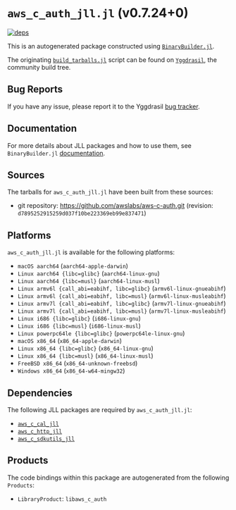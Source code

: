# `aws_c_auth_jll.jl` (v0.7.24+0)

[![deps](https://juliahub.com/docs/aws_c_auth_jll/deps.svg)](https://juliahub.com/ui/Packages/General/aws_c_auth_jll/)

This is an autogenerated package constructed using [`BinaryBuilder.jl`](https://github.com/JuliaPackaging/BinaryBuilder.jl).

The originating [`build_tarballs.jl`](https://github.com/JuliaPackaging/Yggdrasil/blob/6874a773e0ea3e7d6b20bdcc5cb66edb1cb2a04f/A/aws_c_auth/build_tarballs.jl) script can be found on [`Yggdrasil`](https://github.com/JuliaPackaging/Yggdrasil/), the community build tree.

## Bug Reports

If you have any issue, please report it to the Yggdrasil [bug tracker](https://github.com/JuliaPackaging/Yggdrasil/issues).

## Documentation

For more details about JLL packages and how to use them, see `BinaryBuilder.jl` [documentation](https://docs.binarybuilder.org/stable/jll/).

## Sources

The tarballs for `aws_c_auth_jll.jl` have been built from these sources:

* git repository: https://github.com/awslabs/aws-c-auth.git (revision: `d7895252915259d037f10be223369eb99e837471`)

## Platforms

`aws_c_auth_jll.jl` is available for the following platforms:

* `macOS aarch64` (`aarch64-apple-darwin`)
* `Linux aarch64 {libc=glibc}` (`aarch64-linux-gnu`)
* `Linux aarch64 {libc=musl}` (`aarch64-linux-musl`)
* `Linux armv6l {call_abi=eabihf, libc=glibc}` (`armv6l-linux-gnueabihf`)
* `Linux armv6l {call_abi=eabihf, libc=musl}` (`armv6l-linux-musleabihf`)
* `Linux armv7l {call_abi=eabihf, libc=glibc}` (`armv7l-linux-gnueabihf`)
* `Linux armv7l {call_abi=eabihf, libc=musl}` (`armv7l-linux-musleabihf`)
* `Linux i686 {libc=glibc}` (`i686-linux-gnu`)
* `Linux i686 {libc=musl}` (`i686-linux-musl`)
* `Linux powerpc64le {libc=glibc}` (`powerpc64le-linux-gnu`)
* `macOS x86_64` (`x86_64-apple-darwin`)
* `Linux x86_64 {libc=glibc}` (`x86_64-linux-gnu`)
* `Linux x86_64 {libc=musl}` (`x86_64-linux-musl`)
* `FreeBSD x86_64` (`x86_64-unknown-freebsd`)
* `Windows x86_64` (`x86_64-w64-mingw32`)

## Dependencies

The following JLL packages are required by `aws_c_auth_jll.jl`:

* [`aws_c_cal_jll`](https://github.com/JuliaBinaryWrappers/aws_c_cal_jll.jl)
* [`aws_c_http_jll`](https://github.com/JuliaBinaryWrappers/aws_c_http_jll.jl)
* [`aws_c_sdkutils_jll`](https://github.com/JuliaBinaryWrappers/aws_c_sdkutils_jll.jl)

## Products

The code bindings within this package are autogenerated from the following `Products`:

* `LibraryProduct`: `libaws_c_auth`
